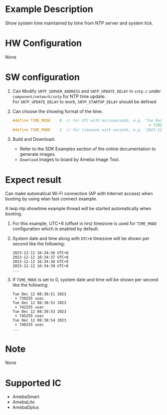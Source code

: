 # Example Description

Show system time maintained by time from NTP server and system tick.

# HW Configuration

None

# SW configuration

1. Can Modify `SNTP_SERVER_ADDRESS` and `SNTP_UPDATE_DELAY` in `sntp.c` under `component/network/sntp` for NTP time update.  
For `SNTP_UPDATE_DELAY` to work, `SNTP_STARTUP_DELAY` should be defined

2. Can choose the showing format of the time.
	```C
	#define TIME_MODE    0	// for UTC with microseconds, e.g. 'Tue Dec 12 08:38:51 2023
																 + 739255 usec'
	#define TIME_MODE    1	// for timezone with seconds, e.g. '2023-12-12 16:07:41'
	```

3. Build and Download:
   * Refer to the SDK Examples section of the online documentation to generate images.
   * `Download` images to board by Ameba Image Tool.

# Expect result

Can make automatical Wi-Fi connection (AP with Internet access) when booting by using wlan fast connect example.

A lwip ntp showtime example thread will be started automatically when booting.

1. For this example, UTC+8 (offset in hrs) timezone is used for `TIME_MODE` configuration which is enabled by default.

2. System date and time along with `UTC+8` timezone will be shown per second like the following:
	```
	2023-12-12 16:34:36 UTC+8
	2023-12-12 16:34:37 UTC+8
	2023-12-12 16:34:38 UTC+8
	2023-12-12 16:34:39 UTC+8
	...
	```

3. If `TIME_MODE` is set to 0, system date and time will be shown per second like the following:
	```
	Tue Dec 12 08:38:51 2023
	 + 739255 usec
	Tue Dec 12 08:38:52 2023
	 + 742255 usec
	Tue Dec 12 08:38:53 2023
	 + 745255 usec
	Tue Dec 12 08:38:54 2023
	 + 748255 usec
	...
	```

# Note

None

# Supported IC

- AmebaSmart
- AmebaLite
- AmebaDplus
